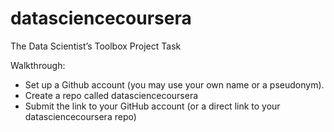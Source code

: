 datasciencecoursera
===================

The Data Scientist’s Toolbox Project Task

Walkthrough:

- Set up a Github account (you may use your own name or a pseudonym).
- Create a repo called datasciencecoursera
- Submit the link to your GitHub account (or a direct link to your datasciencecoursera repo)
